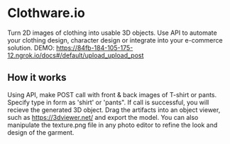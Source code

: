 # Clothware.io
Turn 2D images of clothing into usable 3D objects. Use API to automate your clothing design, character design or integrate into your e-commerce solution.
DEMO: https://84fb-184-105-175-12.ngrok.io/docs#/default/upload_upload_post

## How it works 
Using API, make POST call with front & back images of T-shirt or pants. Specify type in form as 'shirt' or 'pants". 
If call is successful, you will recieve the generated 3D object. 
Drag the artifacts into an object viewer, such as https://3dviewer.net/ and export the model. 
You can also manipulate the texture.png file in any photo editor to refine the look and design of the garment.